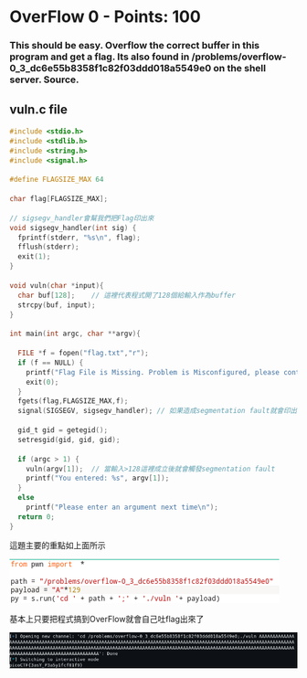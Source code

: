  
# OverFlow 0 - Points: 100

### This should be easy. Overflow the correct buffer in this program and get a flag. Its also found in /problems/overflow-0_3_dc6e55b8358f1c82f03ddd018a5549e0 on the shell server. Source.

## vuln.c file
```c
#include <stdio.h>
#include <stdlib.h>
#include <string.h>
#include <signal.h>

#define FLAGSIZE_MAX 64

char flag[FLAGSIZE_MAX];

// sigsegv_handler會幫我們把Flag印出來
void sigsegv_handler(int sig) {
  fprintf(stderr, "%s\n", flag);
  fflush(stderr);
  exit(1);
}

void vuln(char *input){
  char buf[128];    // 這裡代表程式開了128個給輸入作為buffer
  strcpy(buf, input);
}

int main(int argc, char **argv){

  FILE *f = fopen("flag.txt","r");
  if (f == NULL) {
    printf("Flag File is Missing. Problem is Misconfigured, please contact an Admin if you are running this on the shell server.\n");
    exit(0);
  }
  fgets(flag,FLAGSIZE_MAX,f);
  signal(SIGSEGV, sigsegv_handler); // 如果造成segmentation fault就會印出flag

  gid_t gid = getegid();
  setresgid(gid, gid, gid);

  if (argc > 1) {
    vuln(argv[1]);  // 當輸入>128這裡成立後就會觸發segmentation fault
    printf("You entered: %s", argv[1]);
  }
  else
    printf("Please enter an argument next time\n");
  return 0;
}
```
這題主要的重點如上面所示

![image](https://github.com/bohsiang/CTF_practice/blob/master/picoCTF2019/picture/OverFlow%200_1.PNG)

基本上只要把程式搞到OverFlow就會自己吐flag出來了

![image](https://github.com/bohsiang/CTF_practice/blob/master/picoCTF2019/picture/OverFlow%200_2.PNG)

















